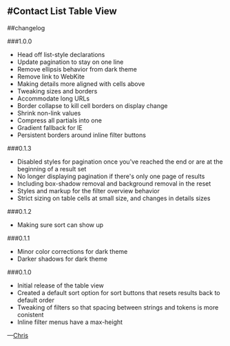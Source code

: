 #Contact List Table View
---
##changelog
  
###1.0.0

* Head off list-style declarations
* Update pagination to stay on one line
* Remove ellipsis behavior from dark theme
* Remove link to WebKite
* Making details more aligned with cells above
* Tweaking sizes and borders
* Accommodate long URLs
* Border collapse to kill cell borders on display change
* Shrink non-link values
* Compress all partials into one
* Gradient fallback for IE
* Persistent borders around inline filter buttons

###0.1.3

* Disabled styles for pagination once you've reached the end or are at the beginning of a result set
* No longer displaying pagination if there's only one page of results
* Including box-shadow removal and background removal in the reset
* Styles and markup for the filter overview behavior
* Strict sizing on table cells at small size, and changes in details sizes

###0.1.2

* Making sure sort can show up

###0.1.1

* Minor color corrections for dark theme
* Darker shadows for dark theme

###0.1.0

* Initial release of the table view
* Created a default sort option for sort buttons that resets results back to default order
* Tweaking of filters so that spacing between strings and tokens is more conistent
* Inline filter menus have a max-height

—[Chris](mailto:chris@webkite.com)